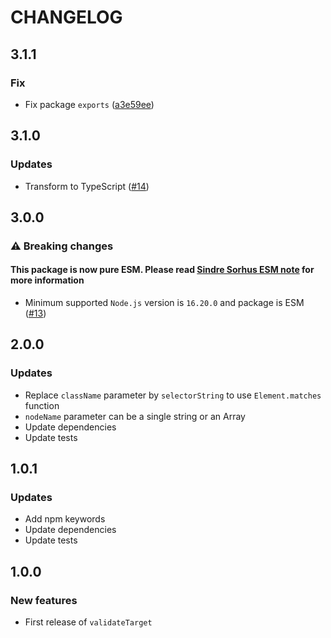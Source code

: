 # CHANGELOG

## 3.1.1

### Fix

- Fix package `exports` ([a3e59ee](https://github.com/yoriiis/validate-target/commit/a3e59eee7cc1381cf0e790e28dbedd4b34d979b1))

## 3.1.0

### Updates

- Transform to TypeScript ([#14](https://github.com/yoriiis/validate-target/pull/14))

## 3.0.0

### ⚠️ Breaking changes

#### **This package is now pure ESM.** Please read [Sindre Sorhus ESM note](https://gist.github.com/sindresorhus/a39789f98801d908bbc7ff3ecc99d99c) for more information

- Minimum supported `Node.js` version is `16.20.0` and package is ESM ([#13](https://github.com/yoriiis/validate-target/pull/13))

## 2.0.0

### Updates

- Replace `className` parameter by `selectorString` to use `Element.matches` function
- `nodeName` parameter can be a single string or an Array
- Update dependencies
- Update tests

## 1.0.1

### Updates

- Add npm keywords
- Update dependencies
- Update tests

## 1.0.0

### New features

- First release of `validateTarget`
